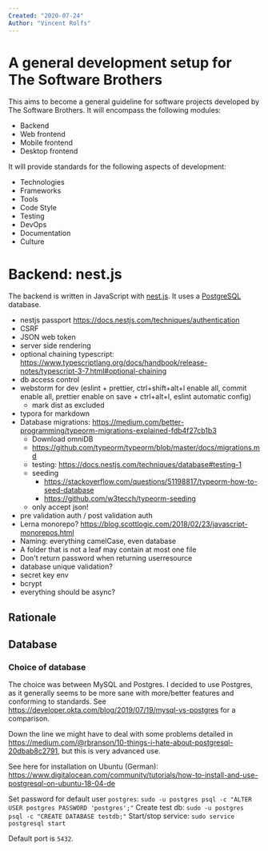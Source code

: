 ```yaml
---
Created: "2020-07-24"
Author: "Vincent Rolfs"
---
```


# A general development setup for The Software Brothers

This aims to become a general guideline for software projects developed by The Software Brothers. It will encompass the following modules:

- Backend
- Web frontend
- Mobile frontend
- Desktop frontend

It will provide standards for the following aspects of development:

- Technologies
- Frameworks
- Tools
- Code Style
- Testing
- DevOps
- Documentation
- Culture

# Backend: nest.js
The backend is written in JavaScript with [nest.js](https://nestjs.com/). It uses a [PostgreSQL](https://www.postgresql.org/) database.

- nestjs passport https://docs.nestjs.com/techniques/authentication
- CSRF
- JSON web token
- server side rendering
- optional chaining typescript: https://www.typescriptlang.org/docs/handbook/release-notes/typescript-3-7.html#optional-chaining
- db access control
- webstorm for dev (eslint + prettier, ctrl+shift+alt+l enable all, commit enable all, prettier enable on save + ctrl+alt+l, eslint automatic config)
	- mark dist as excluded 
- typora for markdown
- Database migrations: https://medium.com/better-programming/typeorm-migrations-explained-fdb4f27cb1b3
  - Download omniDB
  - https://github.com/typeorm/typeorm/blob/master/docs/migrations.md
  - testing: https://docs.nestjs.com/techniques/database#testing-1
  - seeding
      - https://stackoverflow.com/questions/51198817/typeorm-how-to-seed-database
      - https://github.com/w3tecch/typeorm-seeding
  - only accept json!
- pre validation auth / post validation auth
- Lerna monorepo? https://blog.scottlogic.com/2018/02/23/javascript-monorepos.html
- Naming: everything camelCase, even database
- A folder that is not a leaf may contain at most one file
- Don't return password when returning userresource
- database unique validation?
- secret key env
- bcrypt
- everything should be async?

## Rationale

## Database

### Choice of database
The choice was between MySQL and Postgres. I decided to use Postgres, as it generally seems to be more sane with more/better features and conforming to standards. See https://developer.okta.com/blog/2019/07/19/mysql-vs-postgres for a comparison.

Down the line we might have to deal with some problems detailed in https://medium.com/@rbranson/10-things-i-hate-about-postgresql-20dbab8c2791, but this is very advanced use.

See here for installation on Ubuntu (German): https://www.digitalocean.com/community/tutorials/how-to-install-and-use-postgresql-on-ubuntu-18-04-de

Set password for default user `postgres`:
`sudo -u postgres psql -c "ALTER USER postgres PASSWORD 'postgres';"`
Create test db:
`sudo -u postgres psql -c "CREATE DATABASE testdb;"`
Start/stop service:
`sudo service postgresql start`

Default port is `5432`.

